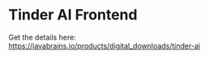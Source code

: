 # Tinder AI Frontend

Get the details here: https://javabrains.io/products/digital_downloads/tinder-ai
